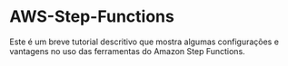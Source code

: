 # AWS-Step-Functions
Este é um breve tutorial descritivo que mostra algumas configurações e vantagens no uso das ferramentas do Amazon Step Functions.
